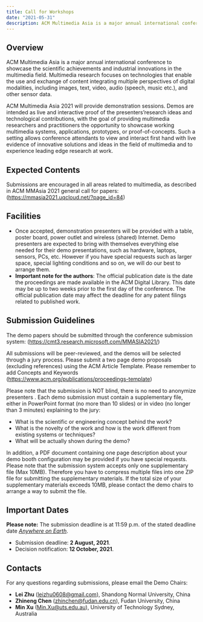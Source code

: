 ```yaml
---
title: Call for Workshops
date: "2021-05-31"
description: ACM Multimedia Asia is a major annual international conference 
---
```


## Overview

ACM Multimedia Asia is a major annual international conference to showcase the scientific achievements and industrial innovations in the multimedia field. Multimedia research focuses on technologies that enable the use and exchange of content integrating multiple perspectives of digital modalities, including images, text, video, audio (speech, music etc.), and other sensor data.

ACM Multimedia Asia 2021 will provide demonstration sessions. Demos are intended as live and interactive proof of the presenters’research ideas and technological contributions, with the goal of providing multimedia researchers and practitioners the opportunity to showcase working multimedia systems, applications, prototypes, or proof-of-concepts. Such a setting allows conference attendants to view and interact first hand with live evidence of innovative solutions and ideas in the field of multimedia and to experience leading edge research at work. 


## Expected Contents

Submissions are encouraged in all areas related to multimedia, as described in ACM MMAsia 2021 general call for papers: 
(https://mmasia2021.uqcloud.net/?page_id=84)

## Facilities

<!-- need to use html syntax for lists with sublists -->

<ul>
	<li>Once accepted, demonstration presenters will be provided with a table, poster board, power outlet and wireless (shared) Internet. Demo presenters are expected to bring with themselves everything else needed for their demo presentations, such as hardware, laptops, sensors, PCs, etc. However if you have special requests such as larger space, special lighting conditions and so on, we will do our best to arrange them.</li>
	<li><strong>Important note for the authors</strong>: The official publication date is the date the proceedings are made available in the ACM Digital Library. This date may be up to two weeks prior to the first day of the conference. The official publication date may affect the deadline for any patent filings related to published work.</li>
</ul>

## Submission Guidelines
The demo papers should be submitted through the conference submission system: 
(https://cmt3.research.microsoft.com/MMASIA2021/)

All submissions will be peer-reviewed, and the demos will be selected through a jury process. Please submit a two page demo proposals (excluding references) using the ACM Article Template. Please remember to add Concepts and Keywords (https://www.acm.org/publications/proceedings-template)

Please note that the submission is NOT blind, there is no need to anonymize presenters . Each demo submission must contain a supplementary file, either in PowerPoint format (no more than 10 slides) or in video (no longer than 3 minutes) explaining to the jury:
<ul>
	<li>What is the scientific or engineering concept behind the work?</li>
	<li>What is the novelty of the work and how is the work different from existing systems or techniques?</li>
	<li>What will be actually shown during the demo?</li>
</ul>

In addition, a PDF document containing one page description about your demo booth configuration may be provided if you have special requests. Please note that the submission system accepts only one supplementary file (Max 10MB). Therefore you have to compress multiple files into one ZIP file for submitting the supplementary materials. If the total size of your supplementary materials exceeds 10MB, please contact the demo chairs to arrange a way to submit the file.

## Important Dates

**Please note:** The submission deadline is at 11:59 p.m. of the stated deadline date [*Anywhere on Earth*](https://www.timeanddate.com/time/zones/aoe).

- Submission deadline: **2 August, 2021**.
- Decision notification: **12 October, 2021**.

## Contacts

For any questions regarding submissions, please email the Demo Chairs: 

- **Lei Zhu** (leizhu0608@gmail.com), Shandong Normal University, China
- **Zhineng Chen** (zhinchen@fudan.edu.cn), Fudan University, China
- **Min Xu** (Min.Xu@uts.edu.au), University of Technology Sydney, Australia
